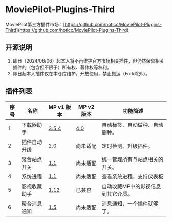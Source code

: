 # MoviePilot-Plugins-Third

MoviePilot第三方插件市场：[https://github.com/hotlcc/MoviePilot-Plugins-Third](https://github.com/hotlcc/MoviePilot-Plugins-Third)

## 开源说明

1. 即日（2024/06/06）起本人将不再维护官方市场相关插件，但仍然保留相关插件的（包含但不限于）所有权、著作权等权利。
1. 即日起本人插件仅在本仓库维护，开放使用，禁止搬运（Fork除外）。

## 插件列表

|序号|名称|MP v1 版本|MP v2 版本|功能简述|
|---|---|---|---|---|
|1|下载器助手|[3.5.4](plugins/downloaderhelper)|[4.0](plugins.v2/downloaderhelper)|自动标签、自动做种、自动删种。|
|2|插件自动升级|[2.0](plugins/pluginautoupgrade)|尚未适配|定时检测、升级插件。|
|3|聚合站点开关|[1.1](plugins/mergesiteswitch)|尚未适配|统一管理所有与站点相关的开关。|
|4|系统进程|[1.1](plugins/systemprocess)|尚未适配|查看系统进程，支持仪表板|
|5|影视收藏助手|[1.12](plugins/mediacollecthelper)|已兼容|自动收藏MP中的影视信息到其它介质。|
|6|聚合消息通知|[1.5](plugins/mergemessagenotify)|尚未适配|消息通知，一个插件就够了。|
